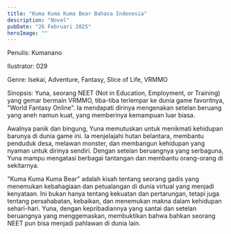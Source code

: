 ```yaml
---
title: "Kuma Kuma Kuma Bear Bahasa Indonesia"
description: "Novel"
pubDate: "26 Februari 2025"
heroImage: ""
---
```


Penulis: Kumanano

Ilustrator: 029

Genre: Isekai, Adventure, Fantasy, Slice of Life, VRMMO

Sinopsis: Yuna, seorang NEET (Not in Education, Employment, or Training) yang gemar bermain VRMMO, tiba-tiba terlempar ke dunia game favoritnya, "World Fantasy Online". Ia mendapati dirinya mengenakan setelan beruang yang aneh namun kuat, yang memberinya kemampuan luar biasa.

Awalnya panik dan bingung, Yuna memutuskan untuk menikmati kehidupan barunya di dunia game ini. Ia menjelajahi hutan belantara, membantu penduduk desa, melawan monster, dan membangun kehidupan yang nyaman untuk dirinya sendiri. Dengan setelan beruangnya yang serbaguna, Yuna mampu mengatasi berbagai tantangan dan membantu orang-orang di sekitarnya.

"Kuma Kuma Kuma Bear" adalah kisah tentang seorang gadis yang menemukan kebahagiaan dan petualangan di dunia virtual yang menjadi kenyataan. Ini bukan hanya tentang kekuatan dan pertarungan, tetapi juga tentang persahabatan, kebaikan, dan menemukan makna dalam kehidupan sehari-hari. Yuna, dengan kepribadiannya yang santai dan setelan beruangnya yang menggemaskan, membuktikan bahwa bahkan seorang NEET pun bisa menjadi pahlawan di dunia lain.
